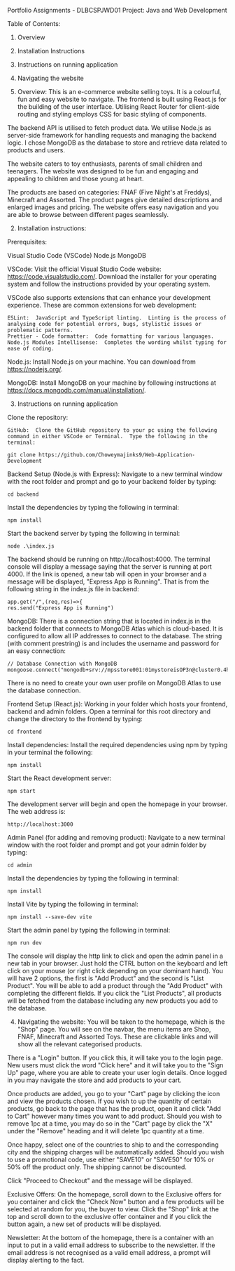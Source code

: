 Portfolio Assignments - DLBCSPJWD01
Project: Java and Web Development

Table of Contents:
1.  Overview
2.  Installation Instructions
3.  Instructions on running application
4.  Navigating the website

1.  Overview:
This is an e-commerce website selling toys. It is a colourful, fun and easy website to navigate.  The frontend is built using React.js for the building of the user interface.  Utilising React Router for client-side routing and styling employs CSS for basic styling of components.

The backend API is utilised to fetch product data.  We utilise Node.js as server-side framework for handling requests and managing the backend logic.  I chose MongoDB as the database to store and retrieve data related to products and users.

The website caters to toy enthusiasts, parents of small children and teenagers.  The website was designed to be fun and engaging and appealing to children and those young at heart.

The products are based on categories: FNAF (Five Night's at Freddys), Minecraft and Assorted.  The product pages give detailed descriptions and enlarged images and pricing.  The website offers easy navigation and you are able to browse between different pages seamlessly.

2.  Installation instructions:

Prerequisites:

Visual Studio Code (VSCode)
Node.js
MongoDB

VSCode:
Visit the official Visual Studio Code website: https://code.visualstudio.com/.  Download the installer for your operating system and follow the instructions provided by your operating system.

VSCode also supports extensions that can enhance your development experience.  These are common extensions for web development:

    ESLint:  JavaScript and TypeScript linting.  Linting is the process of analysing code for potential errors, bugs, stylistic issues or problematic patterns.
    Prettier - Code formatter:  Code formatting for various languages.
    Node.js Modules Intellisense:  Completes the wording whilst typing for ease of coding.

Node.js:
Install Node.js on your machine.  You can download from https://nodejs.org/.

MongoDB:
Install MongoDB on your machine by following instructions at https://docs.mongodb.com/manual/installation/.

3.  Instructions on running application

Clone the repository:

    GitHub:  Clone the GitHub repository to your pc using the following command in either VSCode or Terminal.  Type the following in the terminal:

    git clone https://github.com/Choweymajinks9/Web-Application-Development

Backend Setup (Node.js with Express):
Navigate to a new terminal window with the root folder and prompt and go to your backend folder by typing:

    cd backend

Install the dependencies by typing the following in terminal:

    npm install

Start the backend server by typing the following in terminal:

    node .\index.js

The backend should be running on http://localhost:4000.  The terminal console will display a message saying that the server is running at port 4000.  If the link is opened, a new tab will open in your browser and a message will be displayed, "Express App is Running".  That is from the following string in the index.js file in backend:

    app.get("/",(req,res)=>{
    res.send("Express App is Running")

MongoDB:
There is a connection string that is located in index.js in the backend folder that connects to MongoDB Atlas which is cloud-based.  It is configured to allow all IP addresses to connect to the database.  The string (with comment prestring) is and includes the username and password for an easy connection:

    // Database Connection with MongoDB
    mongoose.connect("mongodb+srv://mpsstore001:01mystoreisOP3n@cluster0.4hmk1ep.mongodb.net/mpsstore");

There is no need to create your own user profile on MongoDB Atlas to use the database connection.

Frontend Setup (React.js):
Working in your folder which hosts your frontend, backend and admin folders.  Open a terminal for this root directory and change the directory to the frontend by typing:

    cd frontend

Install dependencies:
Install the required dependencies using npm by typing in your terminal the following:

    npm install

Start the React development server:

    npm start
    
The development server will begin and open the homepage in your browser.  The web address is:

    http://localhost:3000

Admin Panel (for adding and removing product):
Navigate to a new terminal window with the root folder and prompt and got your admin folder by typing:

    cd admin

Install the dependencies by typing the following in terminal:

    npm install

Install Vite by typing the following in terminal:

    npm install --save-dev vite

Start the admin panel by typing the following in terminal:

    npm run dev

The console will display the http link to click and open the admin panel in a new tab in your browser.  Just hold the CTRL button on the keyboard and left click on your mouse (or right click depending on your dominant hand). You will have 2 options, the first is "Add Product" and the second is "List Product".  You will be able to add a product through the "Add Product" with completing the different fields.  If you click the "List Products", all products will be fetched from the database including any new products you add to the database.

4.  Navigating the website:
You will be taken to the homepage, which is the "Shop" page.  You will see on the navbar, the menu items are Shop, FNAF, Minecraft and Assorted Toys.  These are clickable links and will show all the relevant categorised products.  

There is a "Login" button.  If you click this, it will take you to the login page.  New users must click the word "Click here" and it will take you to the "Sign Up" page, where you are able to create your user login details.  Once logged in you may navigate the store and add products to your cart.

Once products are added, you go to your "Cart" page by clicking the icon and view the products chosen.  If you wish to up the quantity of certain products, go back to the page that has the product, open it and click "Add to Cart" however many times you want to add product.  Should you wish to remove 1pc at a time, you may do so in the "Cart" page by click the "X" under the "Remove" heading and it will delete 1pc quantity at a time.

Once happy, select one of the countries to ship to and the corresponding city and the shipping charges will be automatically added.  Should you wish to use a promotional code, use either "SAVE10" or "SAVE50" for 10% or 50% off the product only.  The shipping cannot be discounted.

Click "Proceed to Checkout" and the message will be displayed.

Exclusive Offers:
On the homepage, scroll down to the Exclusive offers for you container and click the "Check Now" button and a few products will be selected at random for you, the buyer to view.  Click the "Shop" link at the top and scroll down to the exclusive offer container and if you click the button again, a new set of products will be displayed.

Newsletter:
At the bottom of the homepage, there is a container with an input to put in a valid email address to subscribe to the newsletter.  If the email address is not recognised as a valid email address, a prompt will display alerting to the fact.








